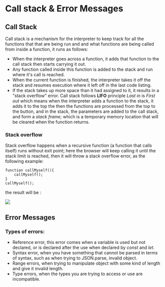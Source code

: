 # Call stack & Error Messages
## Call Stack
Call stack is a mechanism for the interpreter to keep track for all the functions that that are being run and and what functions are being called from inside a function, it runs as follows:
* When the interpreter goes across a function, it adds that function to the call stack then starts carrying it out.
* Any function called inside this function is added to the stack and run where it's call is reached.
* When the current function is finished, the interpreter takes it off the stack and resumes execution where it left off in the last code listing.
* If the stack takes up more space than it had assigned to it, it results in a "stack overflow" error.
Call stack follows **LIFO** principle *Last in* is *First out* which means when the interpreter adds a function to the stack, it adds it to the top the then the functions are processed from the top to the button, and in the stack, the parameters are added to the call stack, and form a *stack frame*; which is a temporary memory location that will be cleared when the function returns.
### Stack overflow 
Stack overflow happens when a recursive function (a function that calls itself) runs without exit point; here the browser will keep calling it until the stack limit is reached, then it will throw a stack overflow error, as the following example:

```
function callMyself(){
    callMyself();
}
callMyself();
```
the result will be :

![](https://i.ibb.co/0ZX83ck/stack-overflow.png)

## Error Messages
### Types of errors:
* Reference error, this error comes when a variable is used but not declared, or is declared after the use when declared by *const* and *let*.
* Syntax error, when you have something that cannot be parsed in terms of syntax, such as when trying to JSON.parse, invalid object.
* Range errors, when trying to manipulate object with some kind of length and give it invalid length.
* Type errors, when the types you are trying to access or use are incompatible.
    


